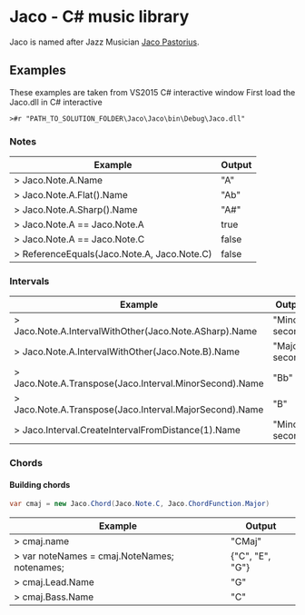 # Jaco - C# music library

Jaco is named after Jazz Musician [Jaco Pastorius](https://en.wikipedia.org/wiki/Jaco_Pastorius).

## Examples

These examples are taken from VS2015 C# interactive window
First load the Jaco.dll in C# interactive
```
>#r "PATH_TO_SOLUTION_FOLDER\Jaco\Jaco\bin\Debug\Jaco.dll"
```

### Notes

| Example                                     | Output                                          |
| ------------------------------------------- | ----------------------------------------------- |
| > Jaco.Note.A.Name                          | "A"                                             |
| > Jaco.Note.A.Flat().Name                   | "Ab"                                            |
| > Jaco.Note.A.Sharp().Name                  | "A#"                                            |
| > Jaco.Note.A == Jaco.Note.A                | true                                            |
| > Jaco.Note.A == Jaco.Note.C                | false                                           |
| > ReferenceEquals(Jaco.Note.A, Jaco.Note.C) | false                                           |

### Intervals

| Example                                                  | Output           |
| -------------------------------------------------------- | ---------------- |
| > Jaco.Note.A.IntervalWithOther(Jaco.Note.ASharp).Name   | "Minor second"   |
| > Jaco.Note.A.IntervalWithOther(Jaco.Note.B).Name        | "Major second"   |
| > Jaco.Note.A.Transpose(Jaco.Interval.MinorSecond).Name  | "Bb"             |
| > Jaco.Note.A.Transpose(Jaco.Interval.MajorSecond).Name  | "B"              |
| > Jaco.Interval.CreateIntervalFromDistance(1).Name       | "Minor second"   |

### Chords
#### Building chords
```csharp
var cmaj = new Jaco.Chord(Jaco.Note.C, Jaco.ChordFunction.Major)
```
| Example                                      | Output             |
| -------------------------------------------- | -------------------|
| > cmaj.name                                  | "CMaj"             |
| > var noteNames = cmaj.NoteNames; notenames; | {"C", "E", "G"}    |
| > cmaj.Lead.Name                             | "G"                |
| > cmaj.Bass.Name                             | "C"                |
